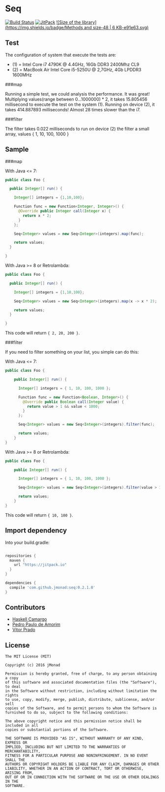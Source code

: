 # Seq

[![Build Status](https://travis-ci.org/jmonad/seq.svg?branch=master)](https://travis-ci.org/jmonad/seq)
[![JitPack](https://img.shields.io/github/release/jmonad/seq.svg)](https://jitpack.io/#jmonad/seq)
[![Size of the library](https://img.shields.io/badge/Methods and size-48 | 6 KB-e91e63.svg)](http://www.methodscount.com/?lib=com.github.jmonad%3Aseq%3A0.2.1.0)

Test
----

The configuration of system that execute the tests are:

* (1) = Intel Core i7 4790K @ 4.4GHz, 16Gb DDR3 2400Mhz CL9
* (2) = MacBook Air Intel Core i5-5250U @ 2,7GHz, 4Gb LPDDR3 1600MHz

###map

Running a simple test, we could analysis the performance. It was great! Multiplying
values(range between 0...1000000) * 2, it takes 15.805456 millisecond to execute the
 test on the system (1). Running on device (2), it takes 414.887893 milliseconds!
 Almost 28 times slower than the i7.

###filter

The filter takes 0.022 milliseconds to run on device (2) the filter a small array, values { 1, 10, 100, 1000 }

Sample
------

###map

With Java <= 7:

```java
public class Foo {

  public Integer[] run() {

    Integer[] integers = {1,10,100};

    Function func = new Function<Integer, Integer>() {
      @Override public Integer call(Integer x) {
        return x * 2;
      }
    };

    Seq<Integer> values = new Seq<Integer>(integers).map(func);

    return values;
  }

}
```

With Java >= 8 or Retrolambda:

```java
public class Foo {

  public Integer[] run() {

    Integer[] integers = {1,10,100};

    Seq<Integer> values = new Seq<Integer>(integers).map(x -> x * 2);

    return values;
  }

}
```

This code will return `{ 2, 20, 200 }`.

###filter

If you need to filter something on your list, you simple can do this:

With Java <= 7:

```java
public class Foo {

    public Integer[] run() {

      Integer[] integers = { 1, 10, 100, 1000 };

      Function func = new Function<Boolean, Integer>() {
        @Override public Boolean call(Integer value) {
          return value > 1 && value < 1000;
        }
      };

      Seq<Integer> values = new Seq<Integer>(integers).filter(func);

      return values;
    }
}
```

With Java >= 8 or Retrolambda:

```java
public class Foo {

    public Integer[] run() {

      Integer[] integers = { 1, 10, 100, 1000 };

      Seq<Integer> values = new Seq<Integer>(integers).filter(value > 1 && value < 1000);

      return values;
    }
}
```

This code will return `{ 10, 100 }`.

Import dependency
--------------------------------

Into your build.gradle:

```groovy

repositories {
  maven {
    url "https://jitpack.io"
  }
}

dependencies {
  compile 'com.github.jmonad:seq:0.2.1.0'
}
```

Contributors
------------

* [Haskell Camargo][10]
* [Pedro Paulo de Amorim][11]
* [Vitor Prado][12]

License
-------

```
The MIT License (MIT)

Copyright (c) 2016 jMonad

Permission is hereby granted, free of charge, to any person obtaining a copy
of this software and associated documentation files (the "Software"), to deal
in the Software without restriction, including without limitation the rights
to use, copy, modify, merge, publish, distribute, sublicense, and/or sell
copies of the Software, and to permit persons to whom the Software is
furnished to do so, subject to the following conditions:

The above copyright notice and this permission notice shall be included in all
copies or substantial portions of the Software.

THE SOFTWARE IS PROVIDED "AS IS", WITHOUT WARRANTY OF ANY KIND, EXPRESS OR
IMPLIED, INCLUDING BUT NOT LIMITED TO THE WARRANTIES OF MERCHANTABILITY,
FITNESS FOR A PARTICULAR PURPOSE AND NONINFRINGEMENT. IN NO EVENT SHALL THE
AUTHORS OR COPYRIGHT HOLDERS BE LIABLE FOR ANY CLAIM, DAMAGES OR OTHER
LIABILITY, WHETHER IN AN ACTION OF CONTRACT, TORT OR OTHERWISE, ARISING FROM,
OUT OF OR IN CONNECTION WITH THE SOFTWARE OR THE USE OR OTHER DEALINGS IN THE
SOFTWARE.
```

[10]: https://github.com/haskellcamargo
[11]: https://github.com/ppamorim
[12]: https://github.com/vitorprado
